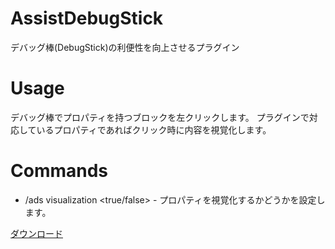 # AssistDebugStick
デバッグ棒(DebugStick)の利便性を向上させるプラグイン

# Usage
デバッグ棒でプロパティを持つブロックを左クリックします。
プラグインで対応しているプロパティであればクリック時に内容を視覚化します。

# Commands
* /ads visualization <true/false> - プロパティを視覚化するかどうかを設定します。

[ダウンロード](https://github.com/kedaryu/AssistDebugStick/releases/download/v1.0/AssistDebugStick-1.0.jar)
